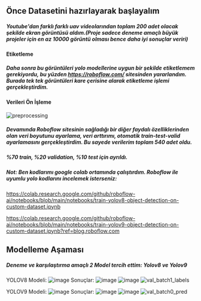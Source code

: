 ## Önce Datasetini hazırlayarak başlayalım
##### Youtube'dan farklı farklı uav videolarından toplam 200 adet olacak şekilde ekran görüntüsü aldım.(Proje sadece deneme amaçlı büyük projeler için en az 10000 görüntü olması bence daha iyi sonuçlar veriri)
#### Etiketleme
##### Daha sonra bu görüntüleri yolo modellerine uygun bir şekilde etiketlemem gerekiyordu, bu yüzden https://roboflow.com/ sitesinden yararlandım. Burada tek tek görüntüleri kare çerisine alarak etiketleme işlemi gerçekleştirdim.

#### Verileri Ön İşleme
![preprocessing](https://github.com/Leylaleyn/UAV_Detection/assets/96663646/750e3728-ca90-406f-b261-5b11e52cceba)

##### Devamında Roboflow sitesinin sağladığı bir diğer faydalı özelliklerinden olan veri boyutunu ayarlama, veri arttırımı, otomatik train-test-valid ayarlamasını gerçekleştirdim. Bu sayede verilerim toplam 540 adet oldu.
##### %70 train, %20 validation, %10 test için ayrıldı.

##### Not: Ben kodlarımı google colab ortamında çalıştırdım. Roboflow ile uyumlu yolo kodlarını incelemek isterseniz:
https://colab.research.google.com/github/roboflow-ai/notebooks/blob/main/notebooks/train-yolov8-object-detection-on-custom-dataset.ipynb

https://colab.research.google.com/github/roboflow-ai/notebooks/blob/main/notebooks/train-yolov9-object-detection-on-custom-dataset.ipynb?ref=blog.roboflow.com

## Modelleme Aşaması
##### Deneme ve karşılaştırma amaçlı 2 Model tercih ettim: Yolov8 ve Yolov9
YOLOV8 Modeli:
![image](https://github.com/Leylaleyn/UAV_Detection/assets/96663646/dc4e28ac-8ed1-4d22-bf3d-cb0234713c77)
Sonuçlar:
![image](https://github.com/Leylaleyn/UAV_Detection/assets/96663646/1849db74-303e-403b-bebb-4cb7be7635d2)
![image](https://github.com/Leylaleyn/UAV_Detection/assets/96663646/6bc346ac-12ba-4cdb-a200-dc1b46e631ce)
![val_batch1_labels](https://github.com/Leylaleyn/UAV_Detection/assets/96663646/5b1483ef-d514-40c1-ae20-288f8bb7ae99)

YOLOV9 Modeli:
![image](https://github.com/Leylaleyn/UAV_Detection/assets/96663646/f7efa9d8-bffc-4e05-b157-9a14fbf6d074)
Sonuçlar:
![image](https://github.com/Leylaleyn/UAV_Detection/assets/96663646/6140aa5f-61b7-4839-9ead-86e97de1ef5e)
![image](https://github.com/Leylaleyn/UAV_Detection/assets/96663646/afa2faec-8ee5-4950-943d-6a1919b4ce1c)
![val_batch0_pred](https://github.com/Leylaleyn/UAV_Detection/assets/96663646/d080d1b5-b2ab-4c9e-a6de-837adc760e76)



